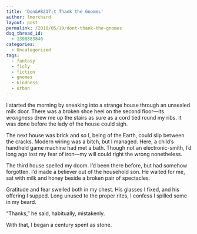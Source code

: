 ```yaml
---
title: 'Don&#8217;t Thank the Gnomes'
author: lmorchard
layout: post
permalink: /2010/05/19/dont-thank-the-gnomes
dsq_thread_id:
  - 1398883846
categories:
  - Uncategorized
tags:
  - fantasy
  - ficly
  - fiction
  - gnomes
  - kindness
  - urban
---
```

<div>
  <p>
    I started the morning by sneaking into a strange house through an unsealed milk door. There was a broken shoe heel on the second floor—its <em>wrongness</em> drew me up the stairs as sure as a cord tied round my ribs. It was done before the lady of the house could sigh.
  </p>
  
  <p>
    <!--more-->
  </p>
  
  <p>
    The next house was brick and so I, being of the Earth, could slip between the cracks. Modern wiring was a bitch, but I managed. Here, a child’s handheld game machine had met a bath. Though not an electronic-smith, I’d long ago lost my fear of iron—my will could right the wrong nonetheless.
  </p>
  
  <p>
    The third house spelled my doom. I’d been there before, but had somehow forgotten. I’d made a believer out of the household son. He waited for me, sat with milk and honey beside a broken pair of spectacles.
  </p>
  
  <p>
    Gratitude and fear swelled both in my chest. His glasses I fixed, and his offering I supped. Long unused to the proper rites, I confess I spilled some in my beard.
  </p>
  
  <p>
    “Thanks,” he said, habitually, mistakenly.
  </p>
  
  <p>
    With that, I began a century spent as stone.
  </p>
</div>